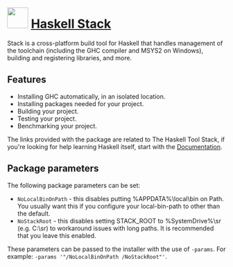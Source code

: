 # <img src="https://cdn.jsdelivr.net/gh/brunoyb/chocolatey-packages@ef3e7280d17af850e074ec9c47629076719b81dc/haskell-stack/icon.png" width="48" height="48" /> [Haskell Stack](https://chocolatey.org/packages/haskell-stack)


Stack is a cross-platform build tool for Haskell that handles management of the toolchain (including the GHC compiler and MSYS2 on Windows), building and registering libraries, and more.

## Features

* Installing GHC automatically, in an isolated location.
* Installing packages needed for your project.
* Building your project.
* Testing your project.
* Benchmarking your project.

The links provided with the package are related to The Haskell Tool Stack, if you're looking for help learning Haskell itself, start with the [Documentation](https://www.haskell.org/documentation).

## Package parameters

The following package parameters can be set:

* `NoLocalBinOnPath` - this disables putting %APPDATA%\local\bin on Path. You usually want this if you configure your local-bin-path to other than the default.
* `NoStackRoot` - this disables setting STACK_ROOT to %SystemDrive%\sr (e.g. C:\sr) to workaround issues with long paths. It is recommended that you leave this enabled.

These parameters can be passed to the installer with the use of `-params`.
For example: `-params '"/NoLocalBinOnPath /NoStackRoot"'`.

